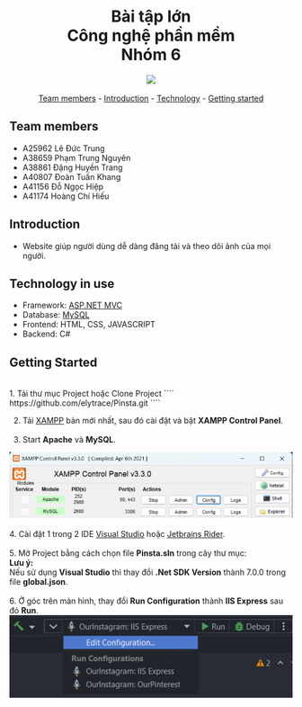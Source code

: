 <h1 align="center">
    Bài tập lớn
    <br>
    Công nghệ phần mềm
    <br>
    Nhóm 6
    <br>
</h1>

<p align="center"></p>

<p align="center">
	<img src="https://res.cloudinary.com/dy7yri3d9/image/upload/v1687612752/pinsta_logo_sk9ood.png" width = "150px" height = "auto">
</p>

<p align="center">
	<a href="#team-members">Team members</a> -
	<a href="#introduction">Introduction</a> -
	<a href="#technology-in-use">Technology</a> -
	<a href="#get-started">Getting started</a> 
</p>

## Team members
* A25962 Lê Đức Trung
* A38659 Phạm Trung Nguyên
* A38861 Đặng Huyền Trang
* A40807 Đoàn Tuấn Khang
* A41156 Đỗ Ngọc Hiệp
* A41174 Hoàng Chí Hiếu

## Introduction
* Website giúp người dùng dễ dàng đăng tải và theo dõi ảnh của mọi người.

## Technology in use
* Framework: <a href="https://dotnet.microsoft.com/en-us/apps/aspnet/mvc"> ASP.NET MVC </a>
* Database: <a href="https://www.apachefriends.org/download.html"> MySQL </a>
* Frontend: HTML, CSS, JAVASCRIPT
* Backend: C#

## Getting Started
<br>
1. Tải thư mục Project hoặc Clone Project
````
https://github.com/elytrace/Pinsta.git
````

2. Tải <a href="https://www.apachefriends.org/download.html">XAMPP</a> bản mới nhất, sau đó cài đặt và bật <strong>XAMPP Control Panel</strong>.
<br><br>
3. Start <strong>Apache</strong> và <strong>MySQL</strong>.
<img src="Readme_Materials/xampp.png">
<br><br>
4. Cài đặt 1 trong 2 IDE <a href="https://visualstudio.microsoft.com/vs/community/">Visual Studio</a> hoặc <a href="https://www.jetbrains.com/rider/">Jetbrains Rider</a>.
<br><br>
5. Mở Project bằng cách chọn file <strong>Pinsta.sln</strong> trong cây thư mục:<br>
<strong>Lưu ý:</strong>
<br>
Nếu sử dụng <strong>Visual Studio</strong> thì thay đổi <strong>.Net SDK Version</strong> thành 7.0.0 trong file <strong>global.json</strong>.
<br><br>
6. Ở góc trên màn hình, thay đổi <strong>Run Configuration</strong> thành <strong>IIS Express</strong> sau đó <strong>Run</strong>.
<img src="Readme_Materials/configuration.png">
